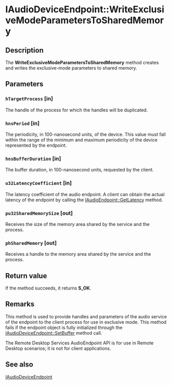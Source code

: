 # IAudioDeviceEndpoint::WriteExclusiveModeParametersToSharedMemory

## Description

The
**WriteExclusiveModeParametersToSharedMemory**
method creates and writes the exclusive-mode parameters to shared memory.

## Parameters

### `hTargetProcess` [in]

The handle of the process for which the handles
will be duplicated.

### `hnsPeriod` [in]

The periodicity, in 100-nanosecond units, of the device. This value must fall within the range of the
minimum and maximum periodicity of the device represented by the endpoint.

### `hnsBufferDuration` [in]

The buffer duration, in 100-nanosecond units, requested by the client.

### `u32LatencyCoefficient` [in]

The latency coefficient of the audio endpoint. A client can obtain the actual latency of the endpoint by
calling the [IAudioEndpoint::GetLatency](https://learn.microsoft.com/windows/desktop/api/audioengineendpoint/nf-audioengineendpoint-iaudioendpoint-getlatency)
method.

### `pu32SharedMemorySize` [out]

Receives the size of the memory area shared by the service and the process.

### `phSharedMemory` [out]

Receives a handle to the memory area shared by the service and the process.

## Return value

If the method succeeds, it returns **S_OK**.

## Remarks

This method is used to provide handles and parameters of the audio service of the endpoint to the client
process for use in exclusive mode. This method fails if the endpoint object is fully initialized through the
[IAudioDeviceEndpoint::SetBuffer](https://learn.microsoft.com/windows/desktop/api/audioengineendpoint/nf-audioengineendpoint-iaudiodeviceendpoint-setbuffer)
method call.

The Remote Desktop Services AudioEndpoint API is for use in Remote Desktop scenarios; it is not for client
applications.

## See also

[IAudioDeviceEndpoint](https://learn.microsoft.com/windows/desktop/api/audioengineendpoint/nn-audioengineendpoint-iaudiodeviceendpoint)